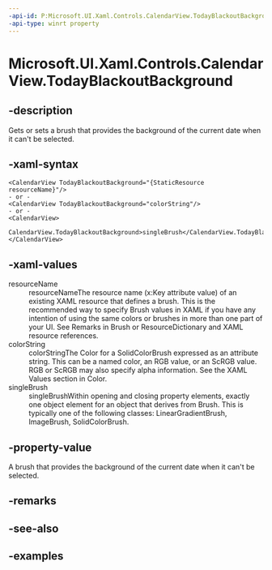 ```yaml
---
-api-id: P:Microsoft.UI.Xaml.Controls.CalendarView.TodayBlackoutBackground
-api-type: winrt property
---
```


# Microsoft.UI.Xaml.Controls.CalendarView.TodayBlackoutBackground

<!--
public Microsoft.UI.Xaml.Media.Brush TodayBlackoutBackground { get; set; }
-->


## -description

Gets or sets a brush that provides the background of the current date when it can't be selected.

## -xaml-syntax

```xaml
<CalendarView TodayBlackoutBackground="{StaticResource resourceName}"/>
- or -
<CalendarView TodayBlackoutBackground="colorString"/>
- or -
<CalendarView>
  CalendarView.TodayBlackoutBackground>singleBrush</CalendarView.TodayBlackoutBackground>
</CalendarView>

```

## -xaml-values

<dl><dt>resourceName</dt><dd>resourceNameThe resource name (x:Key attribute value) of an existing XAML resource that defines a brush. This is the recommended way to specify Brush values in XAML if you have any intention of using the same colors or brushes in more than one part of your UI. See Remarks in Brush or ResourceDictionary and XAML resource references.</dd>
<dt>colorString</dt><dd>colorStringThe Color for a SolidColorBrush expressed as an attribute string. This can be a named color, an RGB value, or an ScRGB value. RGB or ScRGB may also specify alpha information. See the XAML Values section in Color.</dd>
<dt>singleBrush</dt><dd>singleBrushWithin opening and closing property elements, exactly one object element for an object that derives from Brush. This is typically one of the following classes: LinearGradientBrush, ImageBrush, SolidColorBrush.</dd>
</dl>

## -property-value

A brush that provides the background of the current date when it can't be selected.

## -remarks

## -see-also

## -examples


